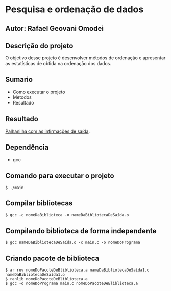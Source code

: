 # Pesquisa e ordenação de dados

## Autor: Rafael Geovani Omodei


## Descrição do projeto
O objetivo desse projeto é desenvolver métodos de ordenação e apresentar as estatísticas de obtida na ordenação dos dados. 

## Sumario
 
 * Como executar o projeto
 * Metodos
 * Resultado

## Resultado
 
[Palhanilha com as infirmações de saída](https://docs.google.com/spreadsheets/d/1d3DbFcWBWvoXuus47X4YwXXZXZa96CEPuhySlprdPCA/edit?usp=sharing).

## Dependência

* gcc


## Comando para executar o projeto

```
$ ./main
```


## Compilar bibliotecas

```
$ gcc -c nomeDaBiblioteca -o nameDaBibliotecaDeSaída.o
```

## Compilando biblioteca de forma independente

```
$ gcc nameDaBibliotecaDeSaída.o -c main.c -o nomeDoPrograma

```

## Criando pacote de biblioteca

```
$ ar ruv nomeDoPacoteDeBliblioteca.a nameDaBibliotecaDeSaída1.o nameDaBibliotecaDeSaída1.o
$ ranlib nomeDoPacoteDeBliblioteca.a
$ gcc -o nomeDoPrograma main.c nomeDoPacoteDeBliblioteca.a
```